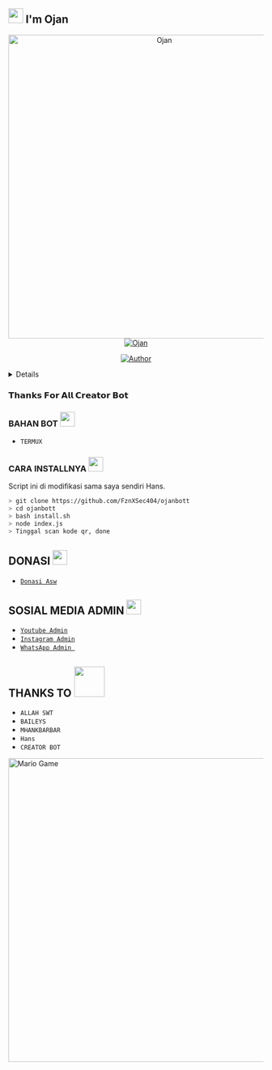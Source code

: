 ## <img src="https://github.com/TheDudeThatCode/TheDudeThatCode/blob/master/Assets/Hi.gif" width="29px"> I'm Ojan



<p align="center">
<img src="https://i.ibb.co/9cFS54T/logo.jpg" alt="Ojan" width="600" />
<a href="https://avatars.githubusercontent.com/u/81602606?v=4"><img title="Ojan" src="https://img.shields.io/badge/HANS-green?colorA=%23ff0000&colorB=%23017e40&style=for-the-badge"></a>
</p>
<p align="center">
<a href="https://github.com/FznXSec404"><img title="Author" src="https://img.shields.io/badge/AUTHOR-OjanSenpai-orange.svg?style=for-the-badge&logo=github"></a>
</p>
<details>
 
</details>

### 𝗧𝗵𝗮𝗻𝗸𝘀 𝗙𝗼𝗿 𝗔𝗹𝗹 𝗖𝗿𝗲𝗮𝘁𝗼𝗿 𝗕𝗼𝘁

### BAHAN BOT <img src="https://github.com/TheDudeThatCode/TheDudeThatCode/blob/master/Assets/powerup.gif" width="29px">
* `TERMUX`

### CARA INSTALLNYA  <img src="https://github.com/TheDudeThatCode/TheDudeThatCode/blob/master/Assets/hmm.gif" width="29px">
Script ini di modifikasi sama saya sendiri Hans.
```bash
> git clone https://github.com/FznXSec404/ojanbott
> cd ojanbott
> bash install.sh
> node index.js
> Tinggal scan kode qr, done
```

## DONASI <img src="https://github.com/TheDudeThatCode/TheDudeThatCode/blob/master/Assets/coin.gif" width="29px">
* [`Donasi Asw`](https://saweria.co/FznXSec404) 


## SOSIAL MEDIA ADMIN <img src="https://github.com/TheDudeThatCode/TheDudeThatCode/blob/master/Assets/powerup.gif" width="29px">

* [`Youtube Admin`](https://youtube.com/c/FauzanPerfect)
* [`Instagram Admin`](https://instagram.com/fauzan_perfect)
* [`WhatsApp Admin `](https://wa.me/6289666262976)
## THANKS TO <img src="https://github.com/TheDudeThatCode/TheDudeThatCode/blob/master/Assets/Handshake.gif" width="60px">

* `ALLAH SWT`
* `BAILEYS`
* `MHANKBARBAR`
* `Hans`
* `CREATOR BOT`
<img src="https://github.com/TheDudeThatCode/TheDudeThatCode/blob/master/Assets/Mario_Gameplay.gif" alt="Mario Game" width="600" />
